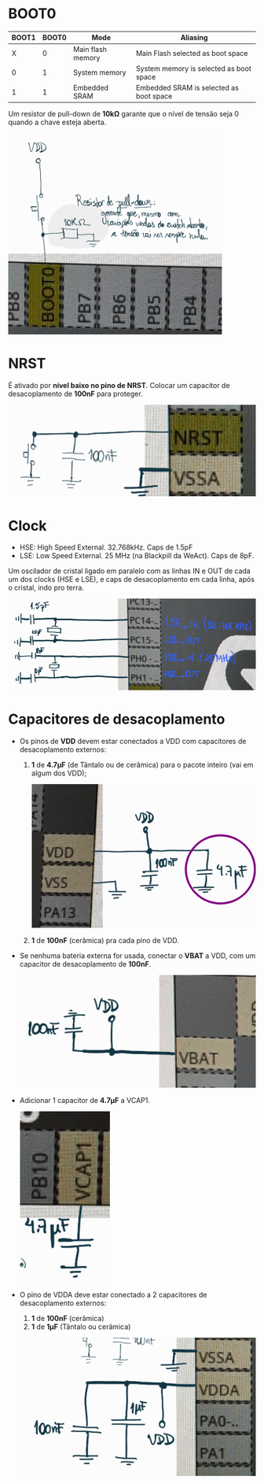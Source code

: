 # BOOT0

| BOOT1 | BOOT0 | Mode              | Aliasing                                |
|-------|-------|-------------------|-----------------------------------------|
| X     | 0     | Main flash memory | Main Flash selected as boot space       |
| 0     | 1     | System memory     | System memory is selected as boot space |
| 1     | 1     | Embedded SRAM     | Embedded SRAM is selected as boot space |

Um resistor de pull-down de **10k&Omega;** garante que o nível de tensão seja 0 quando a chave esteja aberta.

![](./imgs/boot0.png)

# NRST

É ativado por **nível baixo no pino de NRST**. Colocar um capacitor de desacoplamento de **100nF** para proteger.

![](./imgs/nrst.png)

# Clock

- HSE: High Speed External. 32.768kHz. Caps de 1.5pF 
- LSE: Low Speed External. 25 MHz (na Blackpill da WeAct). Caps de 8pF.

Um oscilador de cristal ligado em paralelo com as linhas IN e OUT de cada um dos clocks (HSE e LSE), e caps de desacoplamento em cada linha, após o cristal, indo pro terra.

![](./imgs/clock.png)

# Capacitores de desacoplamento

- Os pinos de **VDD** devem estar conectados a VDD com capacitores de desacoplamento externos:
  1. **1** de  **4.7&micro;F** (de Tântalo ou de cerâmica) para o pacote inteiro (vai em algum dos VDD);

        ![](./imgs/cap_decoupling.png)

  2. **1** de **100nF** (cerâmica) pra cada pino de VDD.

- Se nenhuma bateria externa for usada, conectar o **VBAT** a VDD, com um capacitor de desacoplamento de **100nF**.

    ![](./imgs/vbat.png)

- Adicionar 1 capacitor de **4.7&micro;F** a VCAP1.

    ![](./imgs/vcap.png)

- O pino de VDDA deve estar conectado a 2 capacitores de desacoplamento externos:
  1. **1** de **100nF** (cerâmica)
  2. **1** de **1&micro;F** (Tântalo ou cerâmica)

    ![](./imgs/vdda.png)
